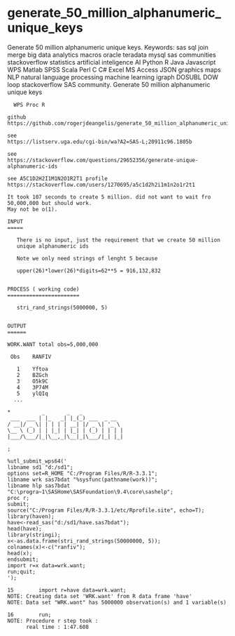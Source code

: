 # generate_50_million_alphanumeric_unique_keys
Generate 50 million alphanumeric unique keys. Keywords: sas sql join merge big data analytics macros oracle teradata mysql sas communities stackoverflow statistics artificial inteligence AI Python R Java Javascript WPS Matlab SPSS Scala Perl C C# Excel MS Access JSON graphics maps NLP natural language processing machine learning igraph DOSUBL DOW loop stackoverflow SAS community.
    Generate 50 million alphanumeric unique keys

      WPS Proc R

    github
    https://github.com/rogerjdeangelis/generate_50_million_alphanumeric_unique_keys

    see
    https://listserv.uga.edu/cgi-bin/wa?A2=SAS-L;20911c96.1805b

    see
    https://stackoverflow.com/questions/29652356/generate-unique-alphanumeric-ids

    see A5C1D2H2I1M1N2O1R2T1 profile
    https://stackoverflow.com/users/1270695/a5c1d2h2i1m1n2o1r2t1

    It took 107 seconds to create 5 million. did not want to wait fro 50,000,000 but should work.
    May not be o(1).

    INPUT
    =====

       There is no input, just the requirement that we create 50 million
       unique alphanumeric ids

       Note we only need strings of lenght 5 because

       upper(26)*lower(26)*digits=62**5 = 916,132,832


    PROCESS ( working code)
    =======================

       stri_rand_strings(5000000, 5)


    OUTPUT
    ======

    WORK.WANT total obs=5,000,000

     Obs    RANFIV

       1    Yftoa
       2    BZGch
       3    O5k9C
       4    3P74M
       5    ylQIq
      ...

    *          _       _   _
     ___  ___ | |_   _| |_(_) ___  _ __
    / __|/ _ \| | | | | __| |/ _ \| '_ \
    \__ \ (_) | | |_| | |_| | (_) | | | |
    |___/\___/|_|\__,_|\__|_|\___/|_| |_|

    ;

    %utl_submit_wps64('
    libname sd1 "d:/sd1";
    options set=R_HOME "C:/Program Files/R/R-3.3.1";
    libname wrk sas7bdat "%sysfunc(pathname(work))";
    libname hlp sas7bdat "C:\progra~1\SASHome\SASFoundation\9.4\core\sashelp";
    proc r;
    submit;
    source("C:/Program Files/R/R-3.3.1/etc/Rprofile.site", echo=T);
    library(haven);
    have<-read_sas("d:/sd1/have.sas7bdat");
    head(have);
    library(stringi);
    x<-as.data.frame(stri_rand_strings(50000000, 5));
    colnames(x)<-c("ranfiv");
    head(x);
    endsubmit;
    import r=x data=wrk.want;
    run;quit;
    ');

    15        import r=have data=wrk.want;
    NOTE: Creating data set 'WRK.want' from R data frame 'have'
    NOTE: Data set "WRK.want" has 5000000 observation(s) and 1 variable(s)

    16        run;
    NOTE: Procedure r step took :
          real time : 1:47.608

